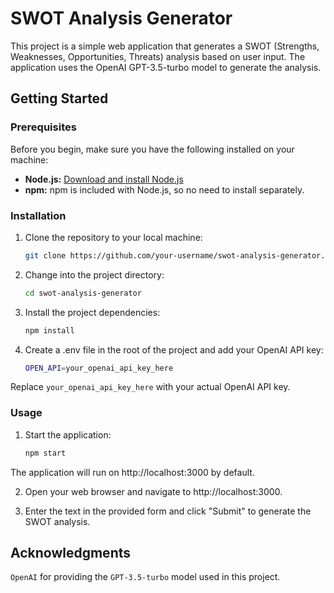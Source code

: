 # SWOT Analysis Generator

This project is a simple web application that generates a SWOT (Strengths, Weaknesses, Opportunities, Threats) analysis based on user input. The application uses the OpenAI GPT-3.5-turbo model to generate the analysis.

## Getting Started

### Prerequisites

Before you begin, make sure you have the following installed on your machine:

- **Node.js:** [Download and install Node.js](https://nodejs.org/)
- **npm:** npm is included with Node.js, so no need to install separately.

### Installation

1. Clone the repository to your local machine:

   ```bash
   git clone https://github.com/your-username/swot-analysis-generator.git

2. Change into the project directory:

   ```bash
   cd swot-analysis-generator

3. Install the project dependencies:

   ```bash
   npm install

4. Create a .env file in the root of the project and add your OpenAI API key:

   ```bash
   OPEN_API=your_openai_api_key_here

Replace `your_openai_api_key_here` with your actual OpenAI API key.

### Usage

1. Start the application:

   ```bash
   npm start

The application will run on http://localhost:3000 by default.

2. Open your web browser and navigate to http://localhost:3000.

3. Enter the text in the provided form and click "Submit" to generate the SWOT analysis.

## Acknowledgments
`OpenAI` for providing the `GPT-3.5-turbo` model used in this project.
